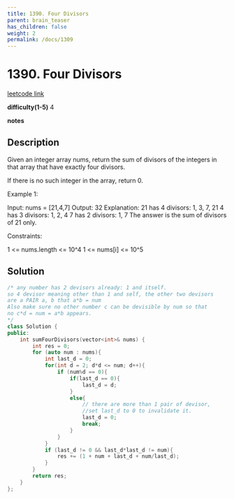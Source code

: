 ```yaml
---
title: 1390. Four Divisors
parent: brain_teaser
has_children: false
weight: 2
permalink: /docs/1309
---
```

# 1390. Four Divisors

[leetcode link](https://leetcode.com/problems/four-divisors/)

**difficulty(1-5)** 
4

**notes**

## Description

Given an integer array nums, return the sum of divisors of the integers in that array that have exactly four divisors.

If there is no such integer in the array, return 0.

 

Example 1:

Input: nums = [21,4,7]
Output: 32
Explanation:
21 has 4 divisors: 1, 3, 7, 21
4 has 3 divisors: 1, 2, 4
7 has 2 divisors: 1, 7
The answer is the sum of divisors of 21 only.
 

Constraints:

1 <= nums.length <= 10^4
1 <= nums[i] <= 10^5

## Solution

```c++
/* any number has 2 devisors already: 1 and itself. 
so 4 devisor meaning other than 1 and self, the other two devisors
are a PAIR a, b that a*b = num
Also make sure no other number c can be devisible by num so that 
no c*d = num = a*b appears.
*/
class Solution {
public:
    int sumFourDivisors(vector<int>& nums) {
        int res = 0;
        for (auto num : nums){
            int last_d = 0;
            for(int d = 2; d*d <= num; d++){
                if (num%d == 0){
                    if(last_d == 0){
                        last_d = d;
                    }
                    else{ 
                        // there are more than 1 pair of devisor, 
                        //set last_d to 0 to invalidate it.
                        last_d = 0; 
                        break;
                    }
                }
            }
            if (last_d != 0 && last_d*last_d != num){
                res += (1 + num + last_d + num/last_d);
            }
        }
        return res;
    }
};
```

<!-- 
Blue label
{: .label .label-blue }

Stable
{: .label .label-green }

New release
{: .label .label-purple }

Coming soon
{: .label .label-yellow }

Deprecated
{: .label .label-red } -->
